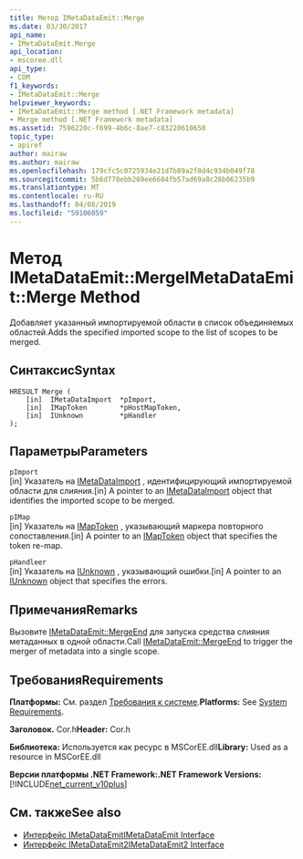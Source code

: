 ```yaml
---
title: Метод IMetaDataEmit::Merge
ms.date: 03/30/2017
api_name:
- IMetaDataEmit.Merge
api_location:
- mscoree.dll
api_type:
- COM
f1_keywords:
- IMetaDataEmit::Merge
helpviewer_keywords:
- IMetaDataEmit::Merge method [.NET Framework metadata]
- Merge method [.NET Framework metadata]
ms.assetid: 7596220c-f699-4b6c-8ae7-c83220610650
topic_type:
- apiref
author: mairaw
ms.author: mairaw
ms.openlocfilehash: 179cfc5c0725934e21d7b89a2f8d4c934b049f78
ms.sourcegitcommit: 5b6d778ebb269ee6684fb57ad69a8c28b06235b9
ms.translationtype: MT
ms.contentlocale: ru-RU
ms.lasthandoff: 04/08/2019
ms.locfileid: "59106059"
---
```

# <a name="imetadataemitmerge-method"></a><span data-ttu-id="a7b01-102">Метод IMetaDataEmit::Merge</span><span class="sxs-lookup"><span data-stu-id="a7b01-102">IMetaDataEmit::Merge Method</span></span>
<span data-ttu-id="a7b01-103">Добавляет указанный импортируемой области в список объединяемых областей.</span><span class="sxs-lookup"><span data-stu-id="a7b01-103">Adds the specified imported scope to the list of scopes to be merged.</span></span>  
  
## <a name="syntax"></a><span data-ttu-id="a7b01-104">Синтаксис</span><span class="sxs-lookup"><span data-stu-id="a7b01-104">Syntax</span></span>  
  
```  
HRESULT Merge (   
    [in]  IMetaDataImport  *pImport,   
    [in]  IMapToken        *pHostMapToken,   
    [in]  IUnknown         *pHandler   
);  
```  
  
## <a name="parameters"></a><span data-ttu-id="a7b01-105">Параметры</span><span class="sxs-lookup"><span data-stu-id="a7b01-105">Parameters</span></span>  
 `pImport`  
 <span data-ttu-id="a7b01-106">[in] Указатель на [IMetaDataImport](../../../../docs/framework/unmanaged-api/metadata/imetadataimport-interface.md) , идентифицирующий импортируемой области для слияния.</span><span class="sxs-lookup"><span data-stu-id="a7b01-106">[in] A pointer to an [IMetaDataImport](../../../../docs/framework/unmanaged-api/metadata/imetadataimport-interface.md) object that identifies the imported scope to be merged.</span></span>  
  
 `pIMap`  
 <span data-ttu-id="a7b01-107">[in] Указатель на [IMapToken](../../../../docs/framework/unmanaged-api/metadata/imaptoken-interface.md) , указывающий маркера повторного сопоставления.</span><span class="sxs-lookup"><span data-stu-id="a7b01-107">[in] A pointer to an [IMapToken](../../../../docs/framework/unmanaged-api/metadata/imaptoken-interface.md) object that specifies the token re-map.</span></span>  
  
 `pHandleer`  
 <span data-ttu-id="a7b01-108">[in] Указатель на [IUnknown](/cpp/atl/iunknown) , указывающий ошибки.</span><span class="sxs-lookup"><span data-stu-id="a7b01-108">[in] A pointer to an [IUnknown](/cpp/atl/iunknown) object that specifies the errors.</span></span>  
  
## <a name="remarks"></a><span data-ttu-id="a7b01-109">Примечания</span><span class="sxs-lookup"><span data-stu-id="a7b01-109">Remarks</span></span>  
 <span data-ttu-id="a7b01-110">Вызовите [IMetaDataEmit::MergeEnd](../../../../docs/framework/unmanaged-api/metadata/imetadataemit-mergeend-method.md) для запуска средства слияния метаданных в одной области.</span><span class="sxs-lookup"><span data-stu-id="a7b01-110">Call [IMetaDataEmit::MergeEnd](../../../../docs/framework/unmanaged-api/metadata/imetadataemit-mergeend-method.md) to trigger the merger of metadata into a single scope.</span></span>  
  
## <a name="requirements"></a><span data-ttu-id="a7b01-111">Требования</span><span class="sxs-lookup"><span data-stu-id="a7b01-111">Requirements</span></span>  
 <span data-ttu-id="a7b01-112">**Платформы:** См. раздел [Требования к системе](../../../../docs/framework/get-started/system-requirements.md).</span><span class="sxs-lookup"><span data-stu-id="a7b01-112">**Platforms:** See [System Requirements](../../../../docs/framework/get-started/system-requirements.md).</span></span>  
  
 <span data-ttu-id="a7b01-113">**Заголовок.** Cor.h</span><span class="sxs-lookup"><span data-stu-id="a7b01-113">**Header:** Cor.h</span></span>  
  
 <span data-ttu-id="a7b01-114">**Библиотека:** Используется как ресурс в MSCorEE.dll</span><span class="sxs-lookup"><span data-stu-id="a7b01-114">**Library:** Used as a resource in MSCorEE.dll</span></span>  
  
 **<span data-ttu-id="a7b01-115">Версии платформы .NET Framework:</span><span class="sxs-lookup"><span data-stu-id="a7b01-115">.NET Framework Versions:</span></span>** [!INCLUDE[net_current_v10plus](../../../../includes/net-current-v10plus-md.md)]  
  
## <a name="see-also"></a><span data-ttu-id="a7b01-116">См. также</span><span class="sxs-lookup"><span data-stu-id="a7b01-116">See also</span></span>

- [<span data-ttu-id="a7b01-117">Интерфейс IMetaDataEmit</span><span class="sxs-lookup"><span data-stu-id="a7b01-117">IMetaDataEmit Interface</span></span>](../../../../docs/framework/unmanaged-api/metadata/imetadataemit-interface.md)
- [<span data-ttu-id="a7b01-118">Интерфейс IMetaDataEmit2</span><span class="sxs-lookup"><span data-stu-id="a7b01-118">IMetaDataEmit2 Interface</span></span>](../../../../docs/framework/unmanaged-api/metadata/imetadataemit2-interface.md)
